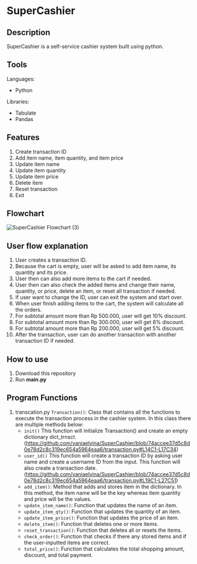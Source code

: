 # SuperCashier
## Description
SuperCashier is a self-service cashier system built using python.

## Tools
Languages: 
- Python

Libraries:
- Tabulate
- Pandas

## Features
1. Create transaction ID
2. Add item name, item quantity, and item price
4. Update item name
5. Update item quantity
6. Update item price
7. Delete item
8. Reset transaction
10. Exit 

## Flowchart
![SuperCashier Flowchart (3)](https://github.com/user-attachments/assets/72207beb-8d95-453c-9772-d4af67e70306)

## User flow explanation
1. User creates a transaction ID.
2. Because the cart is empty, user will be asked to add item name, its quantity and its price.
3. User then can also add more items to the cart if needed.
4. User then can also check the added items and change their name, quantity, or price, delete an item, or reset all transaction if needed.
5. If user want to change the ID, user can exit the system and start over.
6. When user finish adding items to the cart, the system will calculate all the orders.
7. For subtotal amount more than Rp 500.000, user will get 10% discount.
8. For subtotal amount more than Rp 300.000, user will get 8% discount.
9. For subtotal amount more than Rp 200.000, user will get 5% discount.
10. After the transaction, user can do another transaction with another transaction ID if needed.

## How to use
1. Download this repository
2. Run **main.py**

## Program Functions
1. transcation.py
   `Transaction()`: Class that contains all the functions to execute the transaction process in the cashier system. In this class there are multiple methods below:
   - `init()`
     This function will initialize Transaction() and create an empty dictionary dict_trnsct.
     (https://github.com/vaniaelvina/SuperCashier/blob/74accee37d5c8d0e78d2c8c319ec654a5964eaa6/transaction.py#L14C1-L17C34)
   - `user_id()`
     This function will create a transaction ID by asking user name and create a username ID from the input. This function will also create a transaction date.
   (https://github.com/vaniaelvina/SuperCashier/blob/74accee37d5c8d0e78d2c8c319ec654a5964eaa6/transaction.py#L19C1-L27C51)
   - `add_item()`: Method that adds and stores item in the dictionary. In this method, the item name will be the key whereas item quantity and price will be the values.
   - `update_item_name()`: Function that updates the name of an item.
   - `update_item_qty()`: Function that updates the quantity of an item.
   - `update_item_price()`: Function that updates the price of an item.
   - `delete_item()`: Function that deletes one or more items.
   - `reset_transaction()`: Function that deletes all or resets the items.
   - `check_order()`: Function that checks if there any stored items and if the user-inputted items are correct.
   - `total_price()`: Function that calculates the total shopping amount, discount, and total payment.
